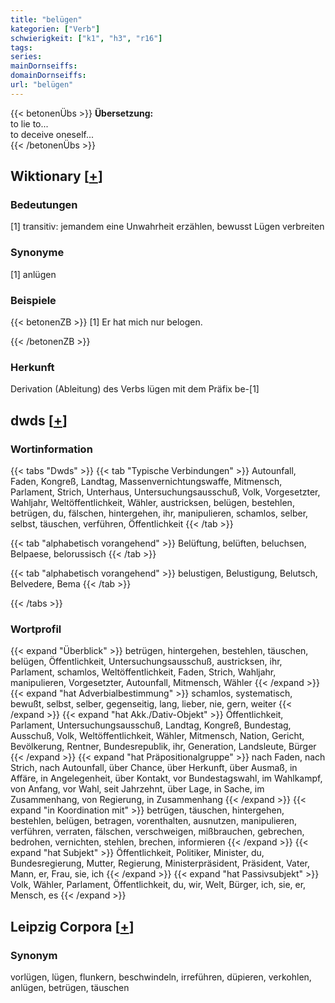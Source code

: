 ```yaml
---
title: "belügen"
kategorien: ["Verb"]
schwierigkeit: ["k1", "h3", "r16"]
tags:
series:
mainDornseiffs:
domainDornseiffs:
url: "belügen"
---
```


{{< betonenÜbs >}}
**Übersetzung:**  
to lie to...  
to deceive oneself...  
{{< /betonenÜbs >}}

## Wiktionary [[+](https://de.wiktionary.org/wiki/belügen)]

### Bedeutungen
[1] transitiv: jemandem eine Unwahrheit erzählen, bewusst Lügen verbreiten  

### Synonyme
[1] anlügen  

### Beispiele
{{< betonenZB >}}
[1] Er hat mich nur belogen.  

{{< /betonenZB >}}
### Herkunft
Derivation (Ableitung) des Verbs lügen mit dem Präfix be-[1]  



## dwds [[+](https://www.dwds.de/wb/belügen)]

### Wortinformation
{{< tabs "Dwds" >}}
{{< tab "Typische Verbindungen" >}}
Autounfall, Faden, Kongreß, Landtag, Massenvernichtungswaffe, Mitmensch, Parlament, Strich, Unterhaus, Untersuchungsausschuß, Volk, Vorgesetzter, Wahljahr, Weltöffentlichkeit, Wähler, austricksen, belügen, bestehlen, betrügen, du, fälschen, hintergehen, ihr, manipulieren, schamlos, selber, selbst, täuschen, verführen, Öffentlichkeit
{{< /tab >}}

{{< tab "alphabetisch vorangehend" >}}
Belüftung, belüften, beluchsen, Belpaese, belorussisch
{{< /tab >}}

{{< tab "alphabetisch vorangehend" >}}
belustigen, Belustigung, Belutsch, Belvedere, Bema
{{< /tab >}}

{{< /tabs >}}

### Wortprofil
{{< expand "Überblick" >}} betrügen, hintergehen, bestehlen, täuschen, belügen, Öffentlichkeit, Untersuchungsausschuß, austricksen, ihr, Parlament, schamlos, Weltöffentlichkeit, Faden, Strich, Wahljahr, manipulieren, Vorgesetzter, Autounfall, Mitmensch, Wähler {{< /expand >}}
{{< expand "hat Adverbialbestimmung" >}} schamlos, systematisch, bewußt, selbst, selber, gegenseitig, lang, lieber, nie, gern, weiter {{< /expand >}}
{{< expand "hat Akk./Dativ-Objekt" >}} Öffentlichkeit, Parlament, Untersuchungsausschuß, Landtag, Kongreß, Bundestag, Ausschuß, Volk, Weltöffentlichkeit, Wähler, Mitmensch, Nation, Gericht, Bevölkerung, Rentner, Bundesrepublik, ihr, Generation, Landsleute, Bürger {{< /expand >}}
{{< expand "hat Präpositionalgruppe" >}} nach Faden, nach Strich, nach Autounfall, über Chance, über Herkunft, über Ausmaß, in Affäre, in Angelegenheit, über Kontakt, vor Bundestagswahl, im Wahlkampf, von Anfang, vor Wahl, seit Jahrzehnt, über Lage, in Sache, im Zusammenhang, von Regierung, in Zusammenhang {{< /expand >}}
{{< expand "in Koordination mit" >}} betrügen, täuschen, hintergehen, bestehlen, belügen, betragen, vorenthalten, ausnutzen, manipulieren, verführen, verraten, fälschen, verschweigen, mißbrauchen, gebrechen, bedrohen, vernichten, stehlen, brechen, informieren {{< /expand >}}
{{< expand "hat Subjekt" >}} Öffentlichkeit, Politiker, Minister, du, Bundesregierung, Mutter, Regierung, Ministerpräsident, Präsident, Vater, Mann, er, Frau, sie, ich {{< /expand >}}
{{< expand "hat Passivsubjekt" >}} Volk, Wähler, Parlament, Öffentlichkeit, du, wir, Welt, Bürger, ich, sie, er, Mensch, es {{< /expand >}}

## Leipzig Corpora [[+](https://corpora.uni-leipzig.de/en/res?word=belügen&corpusId=deu_newscrawl-public_2018)]


### Synonym
vorlügen, lügen, flunkern, beschwindeln, irreführen, düpieren, verkohlen, anlügen, betrügen, täuschen

